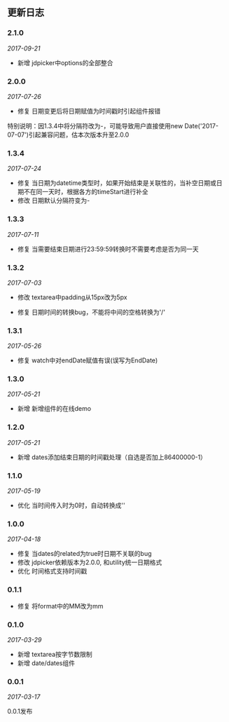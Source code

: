 ## 更新日志

### 2.1.0

*2017-09-21*

- 新增 jdpicker中options的全部整合

### 2.0.0

*2017-07-26*

- 修复 日期变更后将日期赋值为时间戳时引起组件报错

特别说明：因1.3.4中将分隔符改为-，可能导致用户直接使用new Date('2017-07-07')引起兼容问题，估本次版本升至2.0.0

### 1.3.4

*2017-07-24*

- 修复 当日期为datetime类型时，如果开始结束是关联性的，当补空日期或日期不在同一天时，根据各方的timeStart进行补全
- 修改 日期默认分隔符变为-

### 1.3.3

*2017-07-11*

- 修复 当需要结束日期进行23:59:59转换时不需要考虑是否为同一天

### 1.3.2

*2017-07-03*

- 修改 textarea中padding从15px改为5px

- 修复 日期时间的转换bug，不能将中间的空格转换为'/'

### 1.3.1

*2017-05-26*

- 修复 watch中对endDate赋值有误(误写为EndDate)

### 1.3.0

*2017-05-21*

- 新增 新增组件的在线demo

### 1.2.0

*2017-05-21*

- 新增 dates添加结束日期的时间戳处理（自选是否加上86400000-1）

### 1.1.0

*2017-05-19*

- 优化 当时间传入时为0时，自动转换成''

### 1.0.0

*2017-04-18*

- 修复 当dates的related为true时日期不关联的bug
- 修改 jdpicker依赖版本为2.0.0, 和utility统一日期格式
- 优化 时间格式支持时间戳

### 0.1.1

- 修复 将format中的MM改为mm

### 0.1.0

*2017-03-29*

- 新增 textarea按字节数限制
- 新增 date/dates组件


### 0.0.1

*2017-03-17*

0.0.1发布